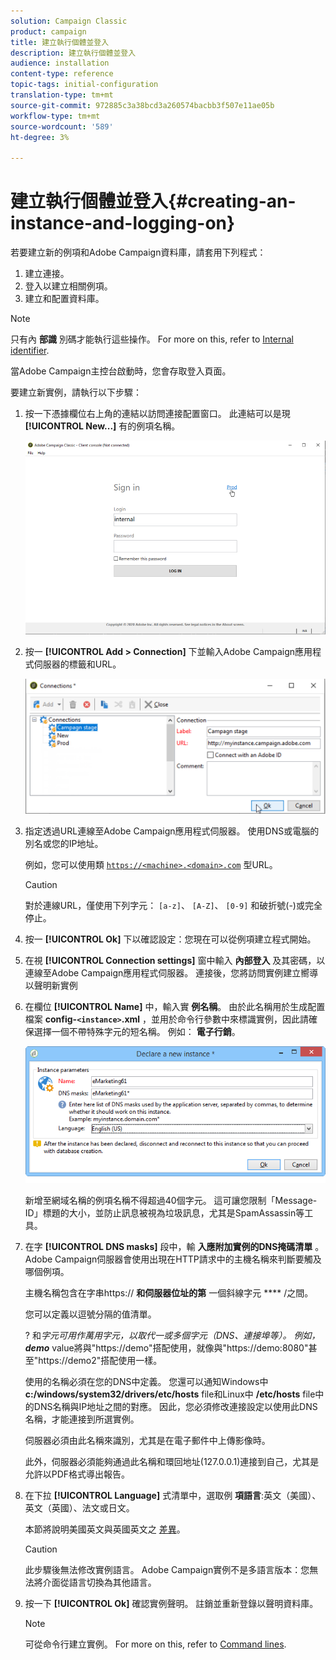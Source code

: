 ```yaml
---
solution: Campaign Classic
product: campaign
title: 建立執行個體並登入
description: 建立執行個體並登入
audience: installation
content-type: reference
topic-tags: initial-configuration
translation-type: tm+mt
source-git-commit: 972885c3a38bcd3a260574bacbb3f507e11ae05b
workflow-type: tm+mt
source-wordcount: '589'
ht-degree: 3%

---
```



# 建立執行個體並登入{#creating-an-instance-and-logging-on}

若要建立新的例項和Adobe Campaign資料庫，請套用下列程式：

1. 建立連接。
1. 登入以建立相關例項。
1. 建立和配置資料庫。

>[!NOTE]
>
>只有內 **部識** 別碼才能執行這些操作。 For more on this, refer to [Internal identifier](../../installation/using/campaign-server-configuration.md#internal-identifier).

當Adobe Campaign主控台啟動時，您會存取登入頁面。

要建立新實例，請執行以下步驟：

1. 按一下憑據欄位右上角的連結以訪問連接配置窗口。 此連結可以是現 **[!UICONTROL New...]** 有的例項名稱。

   ![](assets/s_ncs_install_define_connection_01.png)

1. 按一 **[!UICONTROL Add > Connection]** 下並輸入Adobe Campaign應用程式伺服器的標籤和URL。

   ![](assets/s_ncs_install_define_connection_02.png)

1. 指定透過URL連線至Adobe Campaign應用程式伺服器。 使用DNS或電腦的別名或您的IP地址。

   例如，您可以使用類 [`https://<machine>.<domain>.com`](https://myserver.adobe.com) 型URL。

   >[!CAUTION]
   >
   >對於連線URL，僅使用下列字元： `[a-z]`、 `[A-Z]`、 `[0-9]` 和破折號(-)或完全停止。

1. 按一 **[!UICONTROL Ok]** 下以確認設定：您現在可以從例項建立程式開始。
1. 在視 **[!UICONTROL Connection settings]** 窗中輸入 **內部登入** 及其密碼，以連線至Adobe Campaign應用程式伺服器。 連接後，您將訪問實例建立嚮導以聲明新實例
1. 在欄位 **[!UICONTROL Name]** 中，輸入實 **例名稱**。 由於此名稱用於生成配置檔案 **config-`<instance>`.xml** ，並用於命令行參數中來標識實例，因此請確保選擇一個不帶特殊字元的短名稱。 例如： **電子行銷**。

   ![](assets/s_ncs_install_create_instance.png)

   新增至網域名稱的例項名稱不得超過40個字元。 這可讓您限制「Message-ID」標題的大小，並防止訊息被視為垃圾訊息，尤其是SpamAssassin等工具。

1. 在字 **[!UICONTROL DNS masks]** 段中，輸 **入應附加實例的DNS掩碼清單** 。 Adobe Campaign伺服器會使用出現在HTTP請求中的主機名稱來判斷要觸及哪個例項。

   主機名稱包含在字串https:// **和伺服器位址的第** 一個斜線字元 **** /之間。

   您可以定義以逗號分隔的值清單。

   ? 和*字元可用作萬用字元，以取代一或多個字元（DNS、連接埠等）。 例如， **demo*** value將與&quot;https://demo&quot;搭配使用，就像與&quot;https://demo:8080&quot;甚至&quot;https://demo2&quot;搭配使用一樣。

   使用的名稱必須在您的DNS中定義。 您還可以通知Windows中 **c:/windows/system32/drivers/etc/hosts** file和Linux中 **/etc/hosts** file中的DNS名稱與IP地址之間的對應。 因此，您必須修改連接設定以使用此DNS名稱，才能連接到所選實例。

   伺服器必須由此名稱來識別，尤其是在電子郵件中上傳影像時。

   此外，伺服器必須能夠通過此名稱和環回地址(127.0.0.1)連接到自己，尤其是允許以PDF格式導出報告。

1. 在下拉 **[!UICONTROL Language]** 式清單中，選取例 **項語言**:英文（美國）、英文（英國）、法文或日文。

   本節將說明美國英文與英國英文之 [差異](../../platform/using/adobe-campaign-workspace.md#date-and-time)。

   >[!CAUTION]
   >
   >此步驟後無法修改實例語言。 Adobe Campaign實例不是多語言版本：您無法將介面從語言切換為其他語言。

1. 按一下 **[!UICONTROL Ok]** 確認實例聲明。 註銷並重新登錄以聲明資料庫。

   >[!NOTE]
   >
   >可從命令行建立實例。 For more on this, refer to [Command lines](../../installation/using/command-lines.md).

